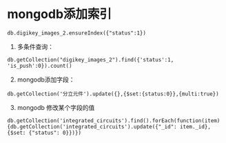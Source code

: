 # mongodb添加索引
```
db.digikey_images_2.ensureIndex({"status":1})
```

1. 多条件查询：
```
db.getCollection("digikey_images_2").find({'status':1, 'is_push':0}).count()

```

2. mongodb添加字段：
```
db.getCollection('分立元件').update({},{$set:{status:0}},{multi:true})
```

3. mongodb 修改某个字段的值
```
db.getCollection('integrated_circuits').find().forEach(function(item){db.getCollection('integrated_circuits').update({"_id": item._id}, {$set: {"status": 0}})})
```
